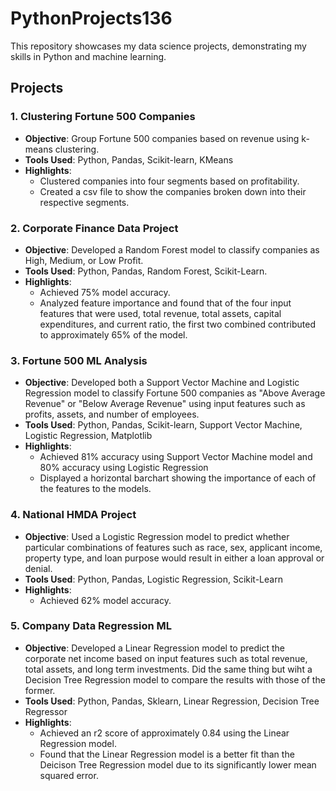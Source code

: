 # PythonProjects136

This repository showcases my data science projects, demonstrating my skills in Python and machine learning. 

## Projects

### 1.  Clustering Fortune 500 Companies
- **Objective**: Group Fortune 500 companies based on revenue using k-means clustering.
- **Tools Used**: Python, Pandas, Scikit-learn, KMeans
- **Highlights**:
  - Clustered companies into four segments based on profitability.
  - Created a csv file to show the companies broken down into their respective segments.

### 2. Corporate Finance Data Project
- **Objective**: Developed a Random Forest model to classify companies as High, Medium, or Low Profit.
- **Tools Used**: Python, Pandas, Random Forest, Scikit-Learn.
- **Highlights**:
  - Achieved 75% model accuracy.
  - Analyzed feature importance and found that of the four input features that were used, total revenue, total assets, capital expenditures, and current ratio, the first two combined contributed to approximately 65% of the model. 

### 3. Fortune 500 ML Analysis
- **Objective**: Developed both a Support Vector Machine and Logistic Regression model to classify Fortune 500 companies as "Above Average Revenue" or "Below Average Revenue" using input features such as profits, assets, and number of employees. 
- **Tools Used**: Python, Pandas, Scikit-learn, Support Vector Machine, Logistic Regression, Matplotlib
- **Highlights**:
  - Achieved 81% accuracy using Support Vector Machine model and 80% accuracy using Logistic Regression
  - Displayed a horizontal barchart showing the importance of each of the features to the models.

### 4. National HMDA Project
- **Objective**: Used a Logistic Regression model to predict whether particular combinations of features such as race, sex, applicant income, property type, and loan purpose would result in either a loan approval or denial.
- **Tools Used**: Python, Pandas, Logistic Regression, Scikit-Learn
- **Highlights**:
  - Achieved 62% model accuracy.
### 5. Company Data Regression ML
- **Objective**: Developed a Linear Regression model to predict the corporate net income based on input features such as total revenue, total assets, and long term investments. Did the same thing but wiht a Decision Tree Regression model to compare the results with those of the former. 
- **Tools Used**: Python, Pandas, Sklearn, Linear Regression, Decision Tree Regressor
- **Highlights**:
  - Achieved an r2 score of approximately 0.84 using the Linear Regression model.
  - Found that the Linear Regression model is a better fit than the Deicison Tree Regression model due to its significantly lower mean squared error. 
    
 
